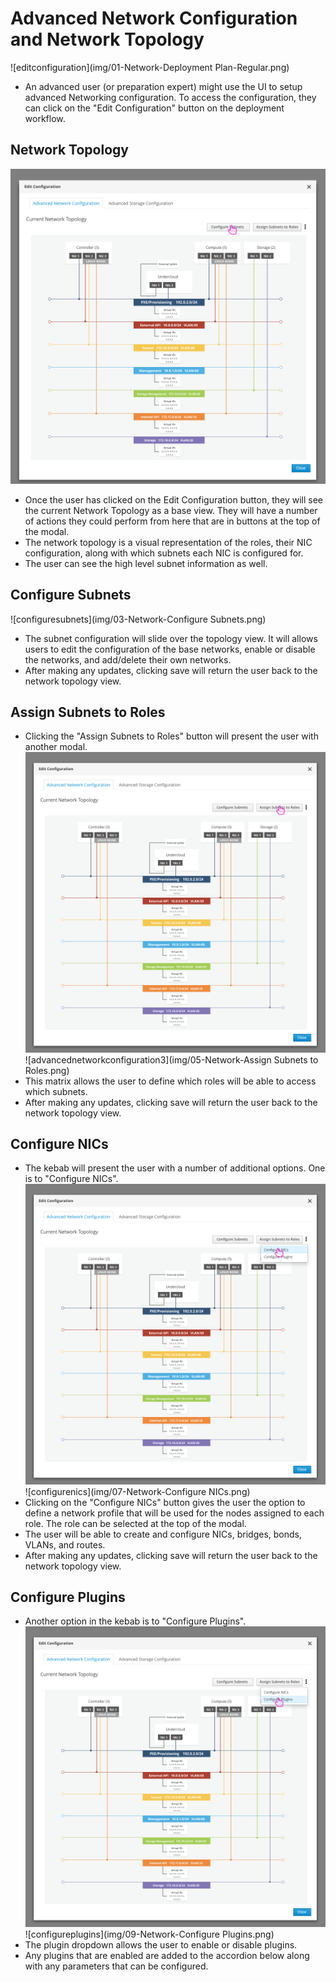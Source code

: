 # Advanced Network Configuration and Network Topology
![editconfiguration](img/01-Network-Deployment Plan-Regular.png)
- An advanced user (or preparation expert) might use the UI to setup advanced Networking configuration. To access the configuration, they can click on the "Edit Configuration" button on the deployment workflow.

## Network Topology
![networktopology](img/02-Network-Edit_Configuration_Modal.png)
- Once the user has clicked on the Edit Configuration button, they will see the current Network Topology as a base view. They will have a number of actions they could perform from here that are in buttons at the top of the modal.
- The network topology is a visual representation of the roles, their NIC configuration, along with which subnets each NIC is configured for.
- The user can see the high level subnet information as well.

## Configure Subnets
![configuresubnets](img/03-Network-Configure Subnets.png)
- The subnet configuration will slide over the topology view. It will allows users to edit the configuration of the base networks, enable or disable the networks, and add/delete their own networks.
- After making any updates, clicking save will return the user back to the network topology view.

## Assign Subnets to Roles
- Clicking the "Assign Subnets to Roles" button will present the user with another modal.
![networktopology2](img/04-Network-Edit_Configuration_Modal.png)
![advancednetworkconfiguration3](img/05-Network-Assign Subnets to Roles.png)
- This matrix allows the user to define which roles will be able to access which subnets.
- After making any updates, clicking save will return the user back to the network topology view.

<!---
## Traffic Configuration
![advancednetworkconfiguration4](img/2017-8-17-TripleO-UI_Edge-Cases34.png)
- The traffic configuration section allows the user to configure which services will run on which subnets.

![advancednetworkconfiguration5](img/2017-8-17-TripleO-UI_Edge-Cases35.png)
- Since there are a number of services, this list can be expanded to show all services if needed.
- The user can also choose to add a subnet here if they wish.

![advancednetworkconfiguration6](img/2017-8-17-TripleO-UI_Edge-Cases36.png)

-->

## Configure NICs
- The kebab will present the user with a number of additional options. One is to "Configure NICs".
![networktopology2](img/06-Network-Edit_Configuration_Modal.png)
![configurenics](img/07-Network-Configure NICs.png)
- Clicking on the "Configure NICs" button gives the user the option to define a network profile that will be used for the nodes assigned to each role. The role can be selected at the top of the modal.
- The user will be able to create and configure NICs, bridges, bonds, VLANs, and routes.
- After making any updates, clicking save will return the user back to the network topology view.

## Configure Plugins
- Another option in the kebab is to "Configure Plugins".
![networktopology3](img/08-Network-Edit_Configuration_Modal.png)
![configureplugins](img/09-Network-Configure Plugins.png)
- The plugin dropdown allows the user to enable or disable plugins.
- Any plugins that are enabled are added to the accordion below along with any parameters that can be configured.

<!---
- One additional feature in this modal is that the user can filter down the number of networks being shown to reduce the clutter in this view. The user can unselect any networks they want to hide from view.


## Specific Node Network Configuration
![nodenetworkconfiguration](img/2017-8-17-TripleO-UI_Edge-Cases41.png)
- The user has the option to configure a few network parameters specifically for each node.
- By clicking on the Nodes section of the UI, they are presented with a list of all nodes that have been registered.

![nodelistview](img/2017-8-17-TripleO-UI_Edge-Cases42.png)
- Within the nodes list view, the user can select a number of nodes and then select the Configure Interfaces option from the actions dropdown.

![configureinterfaces](img/2017-8-17-TripleO-UI_Edge-Cases43.png)
- This modal allows the user to configure the NICs, bonds, and VLANs for just these specified nodes.

![configureinterfaces2](img/2017-8-17-TripleO-UI_Edge-Cases44.png)
-->
